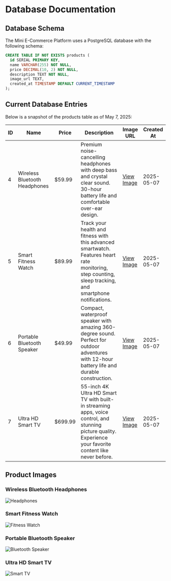 # Database Documentation

## Database Schema

The Mini E-Commerce Platform uses a PostgreSQL database with the following schema:

```sql
CREATE TABLE IF NOT EXISTS products (
  id SERIAL PRIMARY KEY,
  name VARCHAR(255) NOT NULL,
  price DECIMAL(10, 2) NOT NULL,
  description TEXT NOT NULL,
  image_url TEXT,
  created_at TIMESTAMP DEFAULT CURRENT_TIMESTAMP
);
```

## Current Database Entries

Below is a snapshot of the products table as of May 7, 2025:

| ID | Name | Price | Description | Image URL | Created At |
|----|------|-------|-------------|-----------|------------|
| 4 | Wireless Bluetooth Headphones | $59.99 | Premium noise-cancelling headphones with deep bass and crystal clear sound. 30-hour battery life and comfortable over-ear design. | [View Image](https://images.unsplash.com/photo-1505740420928-5e560c06d30e) | 2025-05-07 |
| 5 | Smart Fitness Watch | $89.99 | Track your health and fitness with this advanced smartwatch. Features heart rate monitoring, step counting, sleep tracking, and smartphone notifications. | [View Image](https://images.unsplash.com/photo-1579586337278-3befd40fd17a) | 2025-05-07 |
| 6 | Portable Bluetooth Speaker | $49.99 | Compact, waterproof speaker with amazing 360-degree sound. Perfect for outdoor adventures with 12-hour battery life and durable construction. | [View Image](https://images.unsplash.com/photo-1608043152269-423dbba4e7e1) | 2025-05-07 |
| 7 | Ultra HD Smart TV | $699.99 | 55-inch 4K Ultra HD Smart TV with built-in streaming apps, voice control, and stunning picture quality. Experience your favorite content like never before. | [View Image](https://images.unsplash.com/photo-1593359677879-a4bb92f829d1) | 2025-05-07 |

## Product Images

### Wireless Bluetooth Headphones
![Headphones](https://images.unsplash.com/photo-1505740420928-5e560c06d30e?w=300&h=200&fit=crop)

### Smart Fitness Watch
![Fitness Watch](https://images.unsplash.com/photo-1579586337278-3befd40fd17a?w=300&h=200&fit=crop)

### Portable Bluetooth Speaker
![Bluetooth Speaker](https://images.unsplash.com/photo-1608043152269-423dbba4e7e1?w=300&h=200&fit=crop)

### Ultra HD Smart TV
![Smart TV](https://images.unsplash.com/photo-1593359677879-a4bb92f829d1?w=300&h=200&fit=crop)